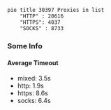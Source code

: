 
```mermaid
pie title 30397 Proxies in list
    "HTTP" : 20616
    "HTTPS": 4037
    "SOCKS" : 8733
```

### Some Info
#### Average Timeout

- mixed: 3.5s
- http: 1.9s
- https: 8.6s
- socks: 6.4s